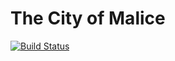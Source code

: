 

# The City of Malice

[![Build Status](https://travis-ci.org/TSavo/Malice.svg?branch=master)](https://travis-ci.org/TSavo/Malice)